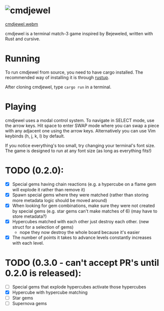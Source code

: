![cmdjewel](logo.svg)
========

[cmdjewel.webm](https://github.com/user-attachments/assets/4173f720-140a-40ca-bd05-ac8a7674ebf0)

cmdjewel is a terminal match-3 game inspired by Bejeweled, written with Rust and cursive.

# Running

To run cmdjewel from source, you need to have cargo installed. The recommended way of installing it is through [rustup](https://rustup.rs/).

After cloning cmdjewel, type `cargo run` in a terminal.

# Playing

cmdjewel uses a modal control system. To navigate in SELECT mode, use the arrow keys. Hit space to enter SWAP mode where you can swap a piece with any adjacent
one using the arrow keys. Alternatively you can use Vim keybinds (h, j, k, l) by default.

If you notice everything's too small, try changing your terminal's font size. The game is designed to run at any font size (as long as everything fits!)

# TODO (0.2.0):
- [x] Special gems having chain reactions (e.g. a hypercube on a flame gem will explode it rather than remove it)
- [x] Spawn special gems where they were matched (rather than storing more metadata logic should be moved around)
- [x] When looking for gem combinations, make sure they were not created by special gems (e.g. star gems can't make matches of 6) (may have to store metadata?)
- [x] Hypercubes matched with each other just destroy each other. (new struct for a selection of gems)
    - nope they now destroy the whole board because it's easier
- [x] The number of points it takes to advance levels constantly increases with each level.

# TODO (0.3.0 - can't accept PR's until 0.2.0 is released):
- [ ] Special gems that explode hypercubes activate those hypercubes
- [x] Hypercube with hypercube matching
- [ ] Star gems
- [ ] Supernova gems

